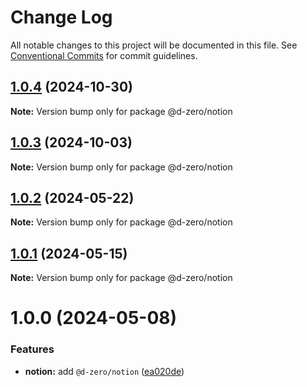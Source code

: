 # Change Log

All notable changes to this project will be documented in this file.
See [Conventional Commits](https://conventionalcommits.org) for commit guidelines.

## [1.0.4](https://github.com/d-zero-dev/tools/compare/@d-zero/notion@1.0.3...@d-zero/notion@1.0.4) (2024-10-30)

**Note:** Version bump only for package @d-zero/notion

## [1.0.3](https://github.com/d-zero-dev/tools/compare/@d-zero/notion@1.0.2...@d-zero/notion@1.0.3) (2024-10-03)

**Note:** Version bump only for package @d-zero/notion

## [1.0.2](https://github.com/d-zero-dev/tools/compare/@d-zero/notion@1.0.1...@d-zero/notion@1.0.2) (2024-05-22)

**Note:** Version bump only for package @d-zero/notion

## [1.0.1](https://github.com/d-zero-dev/tools/compare/@d-zero/notion@1.0.0...@d-zero/notion@1.0.1) (2024-05-15)

**Note:** Version bump only for package @d-zero/notion

# 1.0.0 (2024-05-08)

### Features

- **notion:** add `@d-zero/notion` ([ea020de](https://github.com/d-zero-dev/tools/commit/ea020de91a6a8af43f522cc1726c9d996cd375af))
